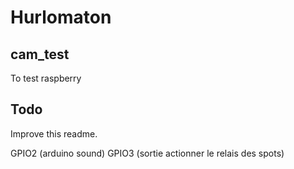 # Hurlomaton

## cam_test
To test raspberry 
## Todo
Improve this readme.

GPIO2 (arduino sound)
GPIO3 (sortie actionner le relais des spots)